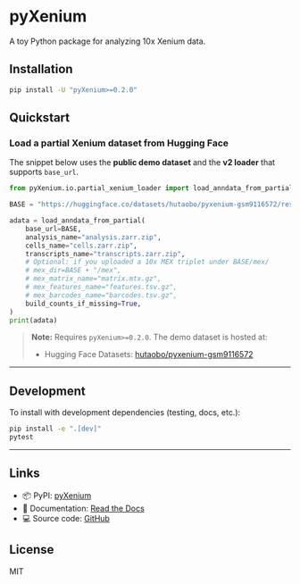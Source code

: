 # pyXenium

A toy Python package for analyzing 10x Xenium data.

## Installation

```bash
pip install -U "pyXenium>=0.2.0"
```

## Quickstart

### Load a partial Xenium dataset from Hugging Face

The snippet below uses the **public demo dataset** and the **v2 loader** that supports `base_url`.

<!-- START load_partial_example -->
```python
from pyXenium.io.partial_xenium_loader import load_anndata_from_partial

BASE = "https://huggingface.co/datasets/hutaobo/pyxenium-gsm9116572/resolve/main"

adata = load_anndata_from_partial(
    base_url=BASE,
    analysis_name="analysis.zarr.zip",
    cells_name="cells.zarr.zip",
    transcripts_name="transcripts.zarr.zip",
    # Optional: if you uploaded a 10x MEX triplet under BASE/mex/
    # mex_dir=BASE + "/mex",
    # mex_matrix_name="matrix.mtx.gz",
    # mex_features_name="features.tsv.gz",
    # mex_barcodes_name="barcodes.tsv.gz",
    build_counts_if_missing=True,
)
print(adata)
```
<!-- END load_partial_example -->

> **Note:** Requires `pyXenium>=0.2.0`.
> The demo dataset is hosted at:
> - Hugging Face Datasets: [hutaobo/pyxenium-gsm9116572](https://huggingface.co/datasets/hutaobo/pyxenium-gsm9116572)

---

## Development

To install with development dependencies (testing, docs, etc.):

```bash
pip install -e ".[dev]"
pytest
```

---

## Links

- 📦 PyPI: [pyXenium](https://pypi.org/project/pyXenium/)
- 📖 Documentation: [Read the Docs](https://pyxenium.readthedocs.io/en/latest/)
- 💻 Source code: [GitHub](https://github.com/hutaobo/pyXenium)

## License

MIT

